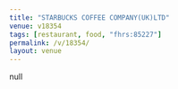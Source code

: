 ```yaml
---
title: "STARBUCKS COFFEE COMPANY(UK)LTD"
venue: v18354
tags: [restaurant, food, "fhrs:85227"]
permalink: /v/18354/
layout: venue
---
```

null
